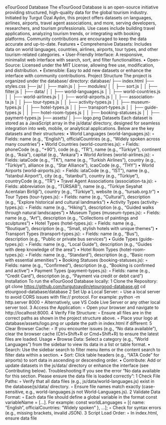 eTourGood Database
The eTourGood Database is an open-source initiative providing structured, high-quality data for the global tourism industry. Initiated by Turgut Özal Aydın, this project offers datasets on languages, airlines, airports, travel agent associations, and more, serving developers, researchers, and tourism professionals. Use cases include building travel applications, analyzing tourism trends, or integrating with booking platforms. Community contributions are encouraged to keep the data accurate and up-to-date.
Features
	•	Comprehensive Datasets: Includes data on world languages, countries, airlines, airports, tour types, and other tourism-related categories.
	•	User-Friendly Interface: A responsive, minimalist web interface with search, sort, and filter functionalities.
	•	Open-Source: Licensed under the MIT License, allowing free use, modification, and distribution.
	•	Extensible: Easy to add new datasets or enhance the interface with community contributions.
Project Structure
The project is organized under the database/ directory:
database/ ├── index.html ├── styles.css ├── js/ │ ├── main.js │ ├── modules/ │ │ ├── sort.js │ │ ├── filter.js │ ├── data/ │ │ ├── world-languages.js │ │ ├── world-countries.js │ │ ├── world-airlines.js │ │ ├── world-airports.js │ │ ├── association-ta.js │ │ ├── tour-types.js │ │ ├── activity-types.js │ │ ├── museum-types.js │ │ ├── hotel-types.js │ │ ├── transport-types.js │ │ ├── guide-types.js │ │ ├── hotel-room-types.js │ │ ├── booking-statuses.js │ │ ├── payment-types.js ├── assets/ │ ├── logo.png
Datasets
Each dataset is stored as a JavaScript array in the js/data/ directory, designed for seamless integration into web, mobile, or analytical applications. Below are the key datasets and their structures:
	•	World Languages (world-languages.js):
	◦	Fields: name (e.g., “English”), officialCountries (e.g., “Widely spoken across many countries”)
	•	World Countries (world-countries.js):
	◦	Fields: phoneCode (e.g., “+90”), code (e.g., “TR”), name (e.g., “Türkiye”), continent (e.g., “Asia”), capital (e.g., “Ankara”)
	•	World Airlines (world-airlines.js):
	◦	Fields: iataCode (e.g., “TK”), name (e.g., “Turkish Airlines”), country (e.g., “Türkiye”), alliance (e.g., “Star Alliance”), icaoCode (e.g., “THY”)
	•	World Airports (world-airports.js):
	◦	Fields: iataCode (e.g., “IST”), name (e.g., “Istanbul Airport”), city (e.g., “Istanbul”), country (e.g., “Türkiye”), countryCode (e.g., “TR”)
	•	Travel Agent Associations (association-ta.js):
	◦	Fields: abbreviation (e.g., “TÜRSAB”), name (e.g., “Türkiye Seyahat Acentaları Birliği”), country (e.g., “Türkiye”), website (e.g., “tursab.org.tr”)
	•	Tour Types (tour-types.js):
	◦	Fields: name (e.g., “Cultural”), description (e.g., “Explore historical and cultural landmarks”)
	•	Activity Types (activity-types.js):
	◦	Fields: name (e.g., “Hiking”), description (e.g., “Guided walks through natural landscapes”)
	•	Museum Types (museum-types.js):
	◦	Fields: name (e.g., “Art”), description (e.g., “Collections of paintings and sculptures”)
	•	Hotel Types (hotel-types.js):
	◦	Fields: name (e.g., “Boutique”), description (e.g., “Small, stylish hotels with unique themes”)
	•	Transport Types (transport-types.js):
	◦	Fields: name (e.g., “Bus”), description (e.g., “Public or private bus services”)
	•	Guide Types (guide-types.js):
	◦	Fields: name (e.g., “Local Guide”), description (e.g., “Guides with deep knowledge of the area”)
	•	Hotel Room Types (hotel-room-types.js):
	◦	Fields: name (e.g., “Standard”), description (e.g., “Basic room with essential amenities”)
	•	Booking Statuses (booking-statuses.js):
	◦	Fields: name (e.g., “Confirmed”), description (e.g., “Booking is confirmed and active”)
	•	Payment Types (payment-types.js):
	◦	Fields: name (e.g., “Credit Card”), description (e.g., “Payment via credit or debit card”)
Installation
To run the eTourGood Database locally:
	1	Clone the Repository: git clone https://github.com/turgutoaydin/etourgood-database.git cd etourgood-database/database
	2	Set Up a Local Server:
	◦	Use a local server to avoid CORS issues with file:// protocol. For example: python -m http.server 8000
	◦	Alternatively, use VS Code Live Server or any other local server tool.
	3	Access the Application:
	◦	Open your browser and navigate to http://localhost:8000.
	4	Verify File Structure:
	◦	Ensure all files are in the correct paths as shown in the project structure above.
	◦	Place your logo at database/assets/logo.png or update the path in index.html if different: 
	5	Clear Browser Cache:
	◦	If you encounter issues (e.g., “No data available”), clear the browser cache (Ctrl+Shift+R or Cmd+Shift+R) to ensure the latest files are loaded.
Usage
	•	Browse Data: Select a category (e.g., “World Languages”) from the sidebar to view its data in a list or table format.
	•	Search: Use the sidebar search to filter menu items or the content search to filter data within a section.
	•	Sort: Click table headers (e.g., “IATA Code” for airports) to sort data in ascending or descending order.
	•	Contribute: Add or update datasets in the js/data/ directory or enhance the interface (see Contributing below).
Troubleshooting
If you see the error “No data available for this section. Please ensure the data file is loaded correctly”:
	1	Check File Paths:
	◦	Verify that all data files (e.g., js/data/world-languages.js) exist in the database/js/data/ directory.
	◦	Ensure file names match exactly (case-sensitive, e.g., world-languages.js not World-Languages.js).
	2	Validate Data Format:
	◦	Each data file should define a global variable in the format const variableName = […]. For example: const worldLanguages = [{ name: “English”, officialCountries: “Widely spoken” }, …];
	◦	Check for syntax errors (e.g., missing brackets, invalid JSON).
	3	Script Load Order:
	◦	In index.html, ensure data file 
